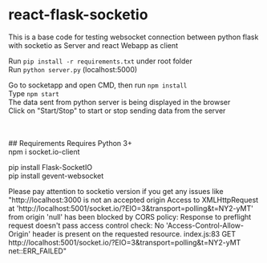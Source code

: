 # react-flask-socketio
This is a base code for testing websocket connection between python flask with socketio as Server and react Webapp as client

Run `pip install -r requirements.txt` under root folder <br />
Run `python server.py` (localhost:5000) <br />

Go to socketapp and open CMD, then run `npm install` <br />
Type `npm start` <br />
The data sent from python server is being displayed in the browser <br />
Click on "Start/Stop" to start or stop sending data from the server <br />

<br />
<br />
## Requirements
Requires Python 3+
<br />
npm i socket.io-client <br />

pip install Flask-SocketIO <br />
pip install gevent-websocket

Please pay attention to socketio version if you get any issues like "http://localhost:3000 is not an accepted origin Access to XMLHttpRequest at 'http://localhost:5001/socket.io/?EIO=3&transport=polling&t=NY2-yMT' from origin 'null' has been blocked by CORS policy: Response to preflight request doesn't pass access control check: No 'Access-Control-Allow-Origin' header is present on the requested resource. index.js:83 GET http://localhost:5001/socket.io/?EIO=3&transport=polling&t=NY2-yMT net::ERR_FAILED"
